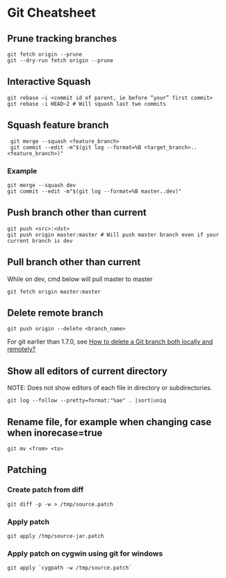 # Git Cheatsheet

## Prune tracking branches
    git fetch origin --prune
    git --dry-run fetch origin --prune
## Interactive Squash
    git rebase –i <commit id of parent, ie before “your” first commit>
    git rebase -i HEAD~2 # Will squash last two commits
    
## Squash feature branch
     git merge --squash <feature_branch>
     git commit --edit -m"$(git log --format=%B <target_branch>..<feature_branch>)"

### Example
    git merge --squash dev
    git commit --edit -m"$(git log --format=%B master..dev)"
     
## Push branch other than current
    git push <src>:<dst>
    git push origin master:master # Will push master branch even if your current branch is dev
    
## Pull branch other than current
While on dev, cmd below will pull master to master

	git fetch origin master:master
    
## Delete remote branch
    git push origin --delete <branch_name>
For git earlier than 1.7.0, see [How to delete a Git branch both locally and remotely?](http://stackoverflow.com/questions/2003505/how-to-delete-a-git-branch-both-locally-and-remotely)

## Show all editors of current directory
NOTE: Does not show editors of each file in directory or subdirectories.

    git log --follow --pretty=format:"%ae" . |sort|uniq
    
## Rename file, for example when changing case when inorecase=true

    git mv <from> <to>

## Patching
### Create patch from diff
    git diff -p -w > /tmp/source.patch
### Apply patch
    git apply /tmp/source-jar.patch
### Apply patch on cygwin using git for windows
    git apply `cygpath -w /tmp/source.patch`
